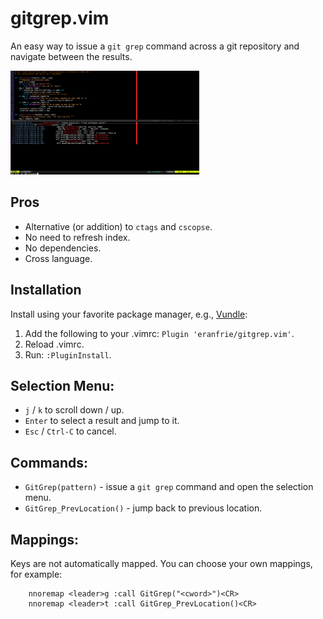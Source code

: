 # gitgrep.vim

An easy way to issue a `git grep` command across a git repository and navigate between the results.

<img src="images/sample.png" width="60%" />

## Pros

- Alternative (or addition) to `ctags` and `cscopse`.
- No need to refresh index.
- No dependencies.
- Cross language.

## Installation

Install using your favorite package manager, e.g., [Vundle](https://github.com/VundleVim/Vundle.vim):

1. Add the following to your .vimrc: `Plugin 'eranfrie/gitgrep.vim'`.
2. Reload .vimrc.
3. Run: `:PluginInstall`.

## Selection Menu:

- `j` / `k` to scroll down / up.
- `Enter` to select a result and jump to it.
- `Esc` / `Ctrl-C` to cancel.

## Commands:

- `GitGrep(pattern)` - issue a `git grep` command and open the selection menu.
- `GitGrep_PrevLocation()` - jump back to previous location.

## Mappings:

Keys are not automatically mapped. You can choose your own mappings, for example:

        nnoremap <leader>g :call GitGrep("<cword>")<CR>
        nnoremap <leader>t :call GitGrep_PrevLocation()<CR>
